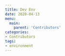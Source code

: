 ```yaml
---
title: Dev Env
date: 2020-04-13
menu:
  main:
    parent: 'Contributors'
categories:
- Contributors
tags:
- environment
---
```

